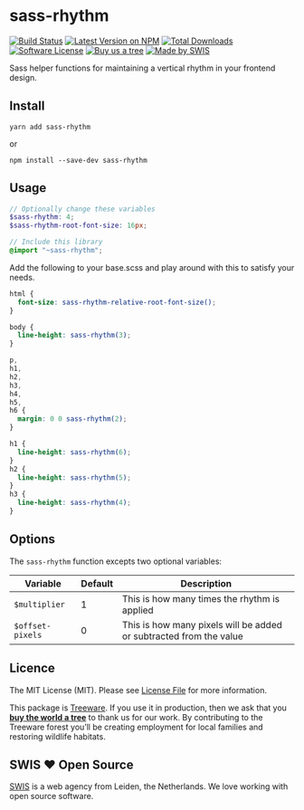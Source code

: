 # sass-rhythm
[![Build Status](https://travis-ci.org/swisnl/sass-rhythm.svg?branch=master)](https://travis-ci.org/swisnl/sass-rhythm)
[![Latest Version on NPM](https://img.shields.io/npm/v/sass-rhythm.svg)](https://www.npmjs.com/package/sass-rhythm)
[![Total Downloads](https://img.shields.io/npm/dw/sass-rhythm.svg)](https://www.npmjs.com/package/sass-rhythm)
[![Software License](https://img.shields.io/npm/l/sass-rhythm.svg)](https://www.npmjs.com/package/sass-rhythm)
[![Buy us a tree](https://img.shields.io/badge/Treeware-%F0%9F%8C%B3-lightgreen)](https://plant.treeware.earth/swisnl/sass-rhythm)
[![Made by SWIS](https://img.shields.io/badge/%F0%9F%9A%80-made%20by%20SWIS-%23D9021B.svg)](https://www.swis.nl)


Sass helper functions for maintaining a vertical rhythm in your frontend design.

## Install
```cli
yarn add sass-rhythm
```
or
```cli
npm install --save-dev sass-rhythm
```

## Usage
```scss
// Optionally change these variables
$sass-rhythm: 4;
$sass-rhythm-root-font-size: 16px;

// Include this library
@import "~sass-rhythm";
```

Add the following to your base.scss and play around with this to satisfy your needs. 
```scss
html {
  font-size: sass-rhythm-relative-root-font-size();
}

body {
  line-height: sass-rhythm(3);
}

p,
h1,
h2,
h3,
h4,
h5,
h6 {
  margin: 0 0 sass-rhythm(2);
}

h1 {
  line-height: sass-rhythm(6);
}
h2 {
  line-height: sass-rhythm(5);
}
h3 {
  line-height: sass-rhythm(4);
}
```

## Options

The `sass-rhythm` function excepts two optional variables:

Variable | Default | Description
--- | --- | ---
`$multiplier` | 1 | This is how many times the rhythm is applied
`$offset-pixels` | 0 | This is how many pixels will be added or subtracted from the value

## Licence

The MIT License (MIT). Please see [License File](LICENSE.md) for more information.

This package is [Treeware](https://treeware.earth). If you use it in production, then we ask that you [**buy the world a tree**](https://plant.treeware.earth/swisnl/sass-rhythm) to thank us for our work. By contributing to the Treeware forest you’ll be creating employment for local families and restoring wildlife habitats.

## SWIS :heart: Open Source

[SWIS](https://www.swis.nl) is a web agency from Leiden, the Netherlands. We love working with open source software.
